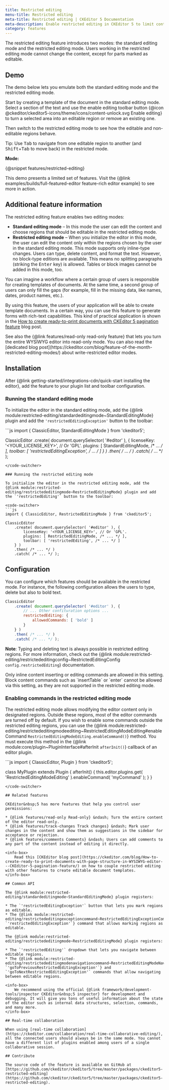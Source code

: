 ```yaml
---
title: Restricted editing
menu-title: Restricted editing
meta-title: Restricted editing | CKEditor 5 Documentation
meta-description: Enable restricted editing in CKEditor 5 to limit content changes to specific regions, ensuring control and document integrity.
category: features
---
```


The restricted editing feature introduces two modes: the standard editing mode and the restricted editing mode. Users working in the restricted editing mode cannot change the content, except for parts marked as editable.

## Demo

The demo below lets you emulate both the standard editing mode and the restricted editing mode.

Start by creating a template of the document in the standard editing mode. Select a section of the text and use the enable editing toolbar button {@icon @ckeditor/ckeditor5-icons/theme/icons/content-unlock.svg Enable editing} to turn a selected area into an editable region or remove an existing one.

Then switch to the restricted editing mode to see how the editable and non-editable regions behave.

<info-box info>
	Tip: Use <kbd>Tab</kbd> to navigate from one editable region to another (and <kbd>Shift</kbd>+<kbd>Tab</kbd> to move back) in the restricted mode.
</info-box>

**Mode:**

<div class="u-flex-horizontal u-gap-5">
	<ck:checkbox id="mode-standard" type="radio" name="editor-restriction-mode" value="standard" label="Standard" checked />
	<ck:checkbox id="mode-restricted" type="radio" name="editor-restriction-mode" value="restricted" label="Restricted" />
</div>

{@snippet features/restricted-editing}

<snippet-footer>
	This demo presents a limited set of features. Visit the {@link examples/builds/full-featured-editor feature-rich editor example} to see more in action.
</snippet-footer>

## Additional feature information

The restricted editing feature enables two editing modes:

* **Standard editing mode** &ndash; In this mode the user can edit the content and choose regions that should be editable in the restricted editing mode.
* **Restricted editing mode** &ndash; When you initialize the editor in this mode, the user can edit the content only within the regions chosen by the user in the standard editing mode. This mode supports only inline-type changes. Users can type, delete content, and format the text. However, no block-type editions are available. This means no splitting paragraphs (striking the <kbd>Enter</kbd> key) is allowed. Tables or block images cannot be added in this mode, too.

You can imagine a workflow where a certain group of users is responsible for creating templates of documents. At the same time, a second group of users can only fill the gaps (for example, fill in the missing data, like names, dates, product names, etc.).

By using this feature, the users of your application will be able to create template documents. In a certain way, you can use this feature to generate forms with rich-text capabilities. This kind of practical application is shown in the [How to create ready-to-print documents with CKEditor&nbsp;5 pagination feature](https://ckeditor.com/blog/How-to-create-ready-to-print-documents-with-page-structure-in-WYSIWYG-editor---CKEditor-5-pagination-feature/) blog post.

<info-box>
	See also the {@link features/read-only read-only feature} that lets you turn the entire WYSIWYG editor into read-only mode. You can also read the [dedicated blog post](https://ckeditor.com/blog/feature-of-the-month-restricted-editing-modes/) about write-restricted editor modes.
</info-box>

## Installation

After {@link getting-started/integrations-cdn/quick-start installing the editor}, add the feature to your plugin list and toolbar configuration.

### Running the standard editing mode

To initialize the editor in the standard editing mode, add the {@link module:restricted-editing/standardeditingmode~StandardEditingMode} plugin and add the `'restrictedEditingException'` button to the toolbar:

<code-switcher>
```js
import { ClassicEditor, StandardEditingMode } from 'ckeditor5';

ClassicEditor
	.create( document.querySelector( '#editor' ), {
		licenseKey: '<YOUR_LICENSE_KEY>', // Or 'GPL'.
		plugins: [ StandardEditingMode, /* ... */ ],
		toolbar: [ 'restrictedEditingException', /* ... */ ]
	} )
	.then( /* ... */ )
	.catch( /* ... */ );
```
</code-switcher>

### Running the restricted editing mode

To initialize the editor in the restricted editing mode, add the {@link module:restricted-editing/restrictededitingmode~RestrictedEditingMode} plugin and add the `'restrictedEditing'` button to the toolbar:

<code-switcher>
```js
import { ClassicEditor, RestrictedEditingMode } from 'ckeditor5';

ClassicEditor
	.create( document.querySelector( '#editor' ), {
		licenseKey: '<YOUR_LICENSE_KEY>', // Or 'GPL'.
		plugins: [ RestrictedEditingMode, /* ... */ ],
		toolbar: [ 'restrictedEditing', /* ... */ ]
	} )
	.then( /* ... */ )
	.catch( /* ... */ );
```
</code-switcher>

## Configuration

You can configure which features should be available in the restricted mode. For instance, the following configuration allows the users to type, delete but also to bold text.

```js
ClassicEditor
	.create( document.querySelector( '#editor' ), {
		// ... Other confituration options ...
		restrictedEditing: {
			allowedCommands: [ 'bold' ]
		}
	} )
	.then( /* ... */ )
	.catch( /* ... */ );
```

**Note**: Typing and deleting text is always possible in restricted editing regions. For more information, check out the {@link module:restricted-editing/restrictededitingconfig~RestrictedEditingConfig `config.restrictedEditing`} documentation.

<info-box warning>
	Only inline content inserting or editing commands are allowed in this setting. Block content commands such as `insertTable` or `enter` cannot be allowed via this setting, as they are not supported in the restricted editing mode.
</info-box>

### Enabling commands in the restricted editing mode

The restricted editing mode allows modifying the editor content only in designated regions. Outside these regions, most of the editor commands are turned off by default. If you wish to enable some commands outside the restricted editing regions, you can use the {@link module:restricted-editing/restrictededitingmodeediting~RestrictedEditingModeEditing#enableCommand `RestrictedEditingModeEditing.enableCommand()`} method. You must execute this method in the {@link module:core/plugin~PluginInterface#afterInit `afterInit()`} callback of an editor plugin.

<code-switcher>
```js
import { ClassicEditor, Plugin } from 'ckeditor5';

class MyPlugin extends Plugin {
	afterInit() {
		this.editor.plugins.get( 'RestrictedEditingModeEditing' ).enableCommand( 'myCommand' );
	}
}
```
</code-switcher>

## Related features

CKEditor&nbsp;5 has more features that help you control user permissions:

* {@link features/read-only Read-only} &ndash; Turn the entire content of the editor read-only.
* {@link features/track-changes Track changes} &ndash; Mark user changes in the content and show them as suggestions in the sidebar for acceptance or rejection.
* {@link features/comments Comments} &ndash; Users can add comments to any part of the content instead of editing it directly.

<info-box>
	Read this [CKEditor blog post](https://ckeditor.com/blog/How-to-create-ready-to-print-documents-with-page-structure-in-WYSIWYG-editor---CKEditor-5-pagination-feature/) on how to couple restricted editing with other features to create editable document templates.
</info-box>

## Common API

The {@link module:restricted-editing/standardeditingmode~StandardEditingMode} plugin registers:

* The `'restrictedEditingException'` button that lets you mark regions as editable.
* The {@link module:restricted-editing/restrictededitingexceptioncommand~RestrictedEditingExceptionCommand `'restrictedEditingException'`} command that allows marking regions as editable.

The {@link module:restricted-editing/restrictededitingmode~RestrictedEditingMode} plugin registers:

* The `'restrictedEditing'` dropdown that lets you navigate between editable regions.
* The {@link module:restricted-editing/restrictededitingmodenavigationcommand~RestrictedEditingModeNavigationCommand `'goToPreviousRestrictedEditingException'`} and `'goToNextRestrictedEditingException'` commands that allow navigating between editable regions.

<info-box>
	We recommend using the official {@link framework/development-tools/inspector CKEditor&nbsp;5 inspector} for development and debugging. It will give you tons of useful information about the state of the editor such as internal data structures, selection, commands, and many more.
</info-box>

## Real-time collaboration

When using [real-time collaboration](https://ckeditor.com/collaboration/real-time-collaborative-editing/), all the connected users should always be in the same mode. You cannot have a different list of plugins enabled among users of a single collaborative session.

## Contribute

The source code of the feature is available on GitHub at [https://github.com/ckeditor/ckeditor5/tree/master/packages/ckeditor5-restricted-editing](https://github.com/ckeditor/ckeditor5/tree/master/packages/ckeditor5-restricted-editing).
